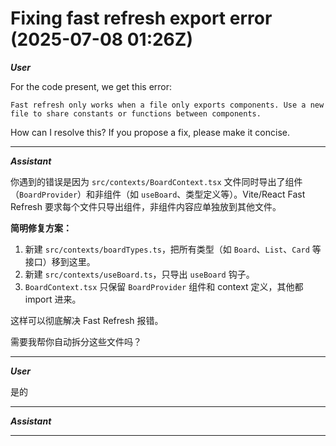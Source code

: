 <!-- Generated by SpecStory -->

# Fixing fast refresh export error (2025-07-08 01:26Z)

_**User**_

For the code present, we get this error:
```
Fast refresh only works when a file only exports components. Use a new file to share constants or functions between components.
```
How can I resolve this? If you propose a fix, please make it concise.

---

_**Assistant**_

你遇到的错误是因为 `src/contexts/BoardContext.tsx` 文件同时导出了组件（`BoardProvider`）和非组件（如 `useBoard`、类型定义等）。Vite/React Fast Refresh 要求每个文件只导出组件，非组件内容应单独放到其他文件。

**简明修复方案：**

1. 新建 `src/contexts/boardTypes.ts`，把所有类型（如 `Board`、`List`、`Card` 等接口）移到这里。
2. 新建 `src/contexts/useBoard.ts`，只导出 `useBoard` 钩子。
3. `BoardContext.tsx` 只保留 `BoardProvider` 组件和 context 定义，其他都 import 进来。

这样可以彻底解决 Fast Refresh 报错。

需要我帮你自动拆分这些文件吗？

---

_**User**_

是的

---

_**Assistant**_



---

